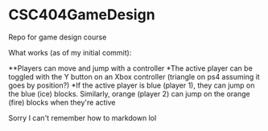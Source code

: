 # CSC404GameDesign
Repo for game design course

What works (as of my initial commit):

**Players can move and jump with a controller
*The active player can be toggled with the Y button on an Xbox controller (triangle on ps4 assuming it goes by position?)
*If the active player is blue (player 1), they can jump on the blue (ice) blocks.  Similarly, orange (player 2) can jump on the orange (fire) blocks when they're active


Sorry I can't remember how to markdown lol
